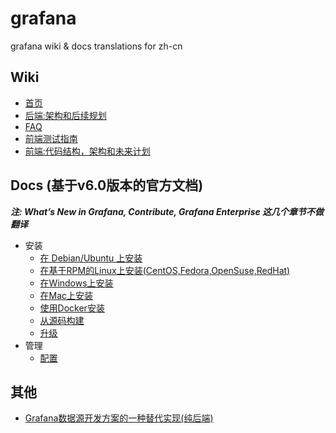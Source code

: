 # grafana
grafana wiki &amp; docs translations for zh-cn

## Wiki
- [首页](https://github.com/ximply/grafana/blob/master/home.md)
- [后端:架构和后续规划](https://github.com/ximply/grafana/blob/master/Backend-Architecture-and-future.md)
- [FAQ](https://github.com/ximply/grafana/blob/master/faq.md)
- [前端测试指南](https://github.com/ximply/grafana/blob/master/Frontend-Test-Guidelines.md)
- [前端:代码结构，架构和未来计划](https://github.com/ximply/grafana/blob/master/Frontend-Code-structure-architecture-and-plans-for-the-future.md)

## Docs (基于v6.0版本的官方文档)
***注: What’s New in Grafana, Contribute, Grafana Enterprise 这几个章节不做翻译***
* 安装
  * [在 Debian/Ubuntu 上安装](https://github.com/ximply/grafana/blob/master/docs-installation-debian-ubuntu.md)
  * [在基于RPM的Linux上安装(CentOS,Fedora,OpenSuse,RedHat)](https://github.com/ximply/grafana/blob/master/docs-installation-rpm-based-linux-centos-fedora-opensuse-redhat.md)
  * [在Windows上安装](https://github.com/ximply/grafana/blob/master/docs-installation-windows.md)
  * [在Mac上安装](https://github.com/ximply/grafana/blob/master/docs-installation-mac.md)
  * [使用Docker安装](https://github.com/ximply/grafana/blob/master/docs-installation-using-docker.md)
  * [从源码构建](https://github.com/ximply/grafana/blob/master/docs-installation-build-from-sources.md)
  * [升级](https://github.com/ximply/grafana/blob/master/docs-installation-upgrading.md)
* 管理
  * [配置](https://github.com/ximply/grafana/blob/master/docs-administration-configuration.md)

## 其他
- [Grafana数据源开发方案的一种替代实现(纯后端)](https://github.com/ximply/grafana/blob/master/datasource-plugin-dev.md)
